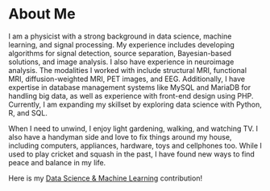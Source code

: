 # About Me

I am a physicist with a strong background in data science, machine learning, and signal processing. My experience includes developing algorithms for signal detection, source separation, Bayesian-based solutions, and image analysis. I also have experience in neuroimage analysis. The modalities I worked with include structural MRI, functional MRI, diffusion-weighted MRI, PET images, and EEG. Additionally, I have expertise in database management systems like MySQL and MariaDB for handling big data, as well as experience with front-end design using PHP. Currently, I am expanding my skillset by exploring data science with Python, R, and SQL.

When I need to unwind, I enjoy light gardening, walking, and watching TV. I also have a handyman side and love to fix things around my house, including computers, appliances, hardware, toys and cellphones too. While I used to play cricket and squash in the past, I have found new ways to find peace and balance in my life.

Here is  my [Data Science & Machine Learning](/DSDoctor) contribution!
